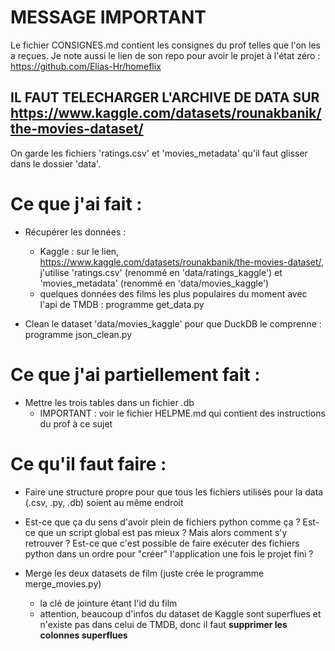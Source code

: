 # MESSAGE IMPORTANT

Le fichier CONSIGNES.md contient les consignes du prof telles que l'on les a reçues. Je note aussi le lien de son repo pour avoir le projet à l'état zéro : https://github.com/Elias-Hr/homeflix

## IL FAUT TELECHARGER L'ARCHIVE DE DATA SUR https://www.kaggle.com/datasets/rounakbanik/the-movies-dataset/ 
On garde les fichiers 'ratings.csv' et 'movies_metadata' qu'il faut glisser dans le dossier 'data'.

# Ce que j'ai fait :

- Récupérer les données :
   - Kaggle : sur le lien, https://www.kaggle.com/datasets/rounakbanik/the-movies-dataset/, j'utilise 'ratings.csv' (renommé en 'data/ratings_kaggle') et 'movies_metadata' (renommé en 'data/movies_kaggle')
   - quelques données des films les plus populaires du moment avec l'api de TMDB : programme get_data.py

- Clean le dataset 'data/movies_kaggle' pour que DuckDB le comprenne : programme json_clean.py

# Ce que j'ai partiellement fait :

- Mettre les trois tables dans un fichier .db
   - IMPORTANT : voir le fichier HELPME.md qui contient des instructions du prof à ce sujet

# Ce qu'il faut faire : 

- Faire une structure propre pour que tous les fichiers utilisés pour la data (.csv, .py, .db) soient au même endroit

- Est-ce que ça du sens d'avoir plein de fichiers python comme ça ? Est-ce que un script global est pas mieux ? Mais alors comment s'y retrouver ? Est-ce que c'est possible de faire exécuter des fichiers python dans un ordre pour "créer" l'application une fois le projet fini ?

- Merge les deux datasets de film (juste crée le programme merge_movies.py)
   - la clé de jointure étant l'id du film 
   - attention, beaucoup d'infos du dataset de Kaggle sont superflues et n'existe pas dans celui de TMDB, donc il faut **supprimer les colonnes superflues**